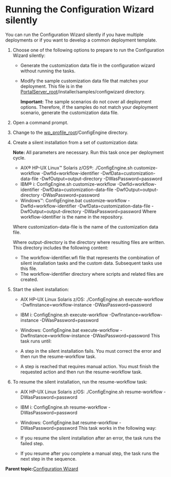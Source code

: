 # Running the Configuration Wizard silently 

You can run the Configuration Wizard silently if you have multiple deployments or if you want to develop a common deployment template.

1.  Choose one of the following options to prepare to run the Configuration Wizard silently:

    -   Generate the customization data file in the configuration wizard without running the tasks.
    -   Modify the sample customization data file that matches your deployment. This file is in the [PortalServer\_root](../reference/wpsdirstr.md#wp_root)/installer/samples/configwizard directory.

        **Important:** The sample scenarios do not cover all deployment options. Therefore, if the samples do not match your deployment scenario, generate the customization data file.

2.  Open a command prompt.

3.  Change to the [wp\_profile\_root](../reference/wpsdirstr.md#wp_profile_root)/ConfigEngine directory.

4.  Create a silent installation from a set of customization data:

    **Note:** All parameters are necessary. Run this task once per deployment cycle.

    -   AIX® HP-UX Linux™ Solaris z/OS®: ./ConfigEngine.sh customize-workflow -DwfId=workflow-identifier -DwfData=customization-data-file -DwfOutput=output-directory -DWasPassword=password
    -   IBM® i: ConfigEngine.sh customize-workflow -DwfId=workflow-identifier -DwfData=customization-data-file -DwfOutput=output-directory -DWasPassword=password
    -   Windows™: ConfigEngine.bat customize-workflow -DwfId=workflow-identifier -DwfData=customization-data-file -DwfOutput=output-directory -DWasPassword=password
    Where workflow-identifier is the name in the repository.

    Where customization-data-file is the name of the customization data file.

    Where output-directory is the directory where resulting files are written. This directory includes the following content:

    -   The workflow-identifier.wfi file that represents the combination of silent installation tasks and the custom data. Subsequent tasks use this file.
    -   The workflow-identifier directory where scripts and related files are created.
5.  Start the silent installation:

    -   AIX HP-UX Linux Solaris z/OS: ./ConfigEngine.sh execute-workflow -DwfInstance=workflow-instance -DWasPassword=password
    -   IBM i: ConfigEngine.sh execute-workflow -DwfInstance=workflow-instance -DWasPassword=password
    -   Windows: ConfigEngine.bat execute-workflow -DwfInstance=workflow-instance -DWasPassword=password
    This task runs until:

    -   A step in the silent installation fails. You must correct the error and then run the resume-workflow task.
    -   A step is reached that requires manual action. You must finish the requested action and then run the resume-workflow task.
6.  To resume the silent installation, run the resume-workflow task:

    -   AIX HP-UX Linux Solaris z/OS: ./ConfigEngine.sh resume-workflow -DWasPassword=password
    -   IBM i: ConfigEngine.sh resume-workflow -DWasPassword=password
    -   Windows: ConfigEngine.bat resume-workflow -DWasPassword=password
    This task works in the following way:

    -   If you resume the silent installation after an error, the task runs the failed step.
    -   If you resume after you complete a manual step, the task runs the next step in the sequence.

**Parent topic:**[Configuration Wizard ](../config/cw_overview.md)

